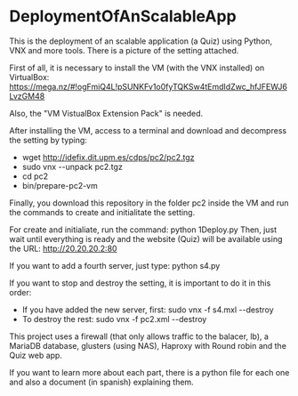 # DeploymentOfAnScalableApp
This is the deployment of an scalable application (a Quiz) using Python, VNX and more tools.
There is a picture of the setting attached.

First of all, it is necessary to install the VM (with the VNX installed) on VirtualBox:
https://mega.nz/#!ogFmiQ4L!pSUNKFv1o0fyTQKSw4tEmdIdZwc_hfJFEWJ6LvzGM48

Also, the "VM VistualBox Extension Pack" is needed.

After installing the VM, access to a terminal and download and decompress the setting by typing:
  - wget http://idefix.dit.upm.es/cdps/pc2/pc2.tgz
  - sudo vnx --unpack pc2.tgz
  - cd pc2
  - bin/prepare-pc2-vm

Finally, you download this repository in the folder pc2 inside the VM and run the commands to create and initialitate the setting.

For create and initialiate, run the command: python 1Deploy.py
Then, just wait until everything is ready and the website (Quiz) will be available using the URL: http://20.20.20.2:80

If you want to add a fourth server, just type: python s4.py

If you want to stop and destroy the setting, it is important to do it in this order:
  - If you have added the new server, first: sudo vnx -f s4.mxl --destroy
  - To destroy the rest: sudo vnx -f pc2.xml --destroy
  
This project uses a firewall (that only allows traffic to the balacer, lb), a MariaDB database, glusters (using NAS), Haproxy with Round robin and the Quiz web app.

If you want to learn more about each part, there is a python file for each one and also a document (in spanish) explaining them.
